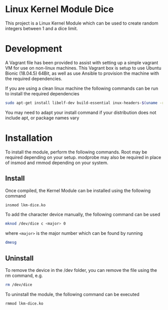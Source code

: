 # Linux Kernel Module Dice
This project is a Linux Kernel Module which can be used to create random integers between 1 and a dice limit.

# Development
A Vagrant file has been provided to assist with setting up a simple vagrant VM for use on non-linux machines.
This Vagrant box is setup to use Ubuntu Bionic (18.04.5) 64Bit, as well as use Ansible to provision the machine with the required dependencies.

If you are using a clean linux machine the following commands can be run to install the required dependencies

```bash
sudo apt-get install libelf-dev build-essential inux-headers-$(uname -r)
```

You may need to adapt your install command if your distribution does not include apt, or package names vary

# Installation
To install the module, perform the following commands. Root may be required depending on your setup. modprobe may also be required in place of insmod and rmmod depending on your system.

## Install
Once compiled, the Kernel Module can be installed using the following command

```bash
insmod lkm-dice.ko
```

To add the character device manually, the following command can be used

```bash
mknod /dev/dice c <major> 0
```

where `<major>` is the major number which can be found by running

```bash
dmesg
```

## Uninstall
To remove the device in the /dev folder, you can remove the file using the rm command, e.g.

```bash
rm /dev/dice
```

To uninstall the module, the following command can be executed

```bash
rmmod lkm-dice.ko
```